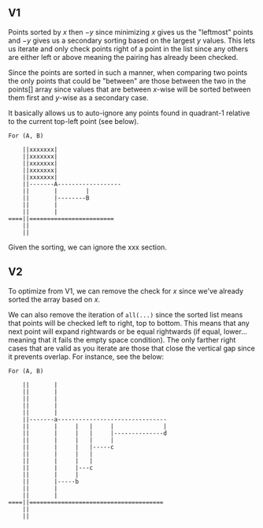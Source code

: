 ## V1

Points sorted by $x$ then $-y$ since minimizing $x$ gives us the "leftmost" points and $-y$ gives us a secondary sorting based on the largest $y$ values. This lets us iterate and only check points right of a point in the list since any others are either left or above meaning the pairing has already been checked.

Since the points are sorted in such a manner, when comparing two points the only points that could be "between" are those between the two in the points[] array since values that are between $x$-wise will be sorted between them first and $y$-wise as a secondary case.

It basically allows us to auto-ignore any points found in quadrant-1 relative to the current top-left point (see below).

```
For (A, B)

    ||xxxxxxx|
    ||xxxxxxx|
    ||xxxxxxx|
    ||xxxxxxx|
    ||xxxxxxx|
    ||-------A------------------
    ||       |        |
    ||       |--------B
    ||       |
    ||       |
====||========================
    ||
    ||
```

Given the sorting, we can ignore the xxx section.

## V2

To optimize from V1, we can remove the check for $x$ since we've already sorted the array based on $x$.

We can also remove the iteration of `all(...)` since the sorted list means that points will be checked left to right, top to bottom. This means that any next point will expand rightwards or be equal rightwards (if equal, lower... meaning that it fails the empty space condition). The only farther right cases that are valid as you iterate are those that close the vertical gap since it prevents overlap. For instance, see the below:

```
For (A, B)

    ||       |
    ||       |
    ||       |
    ||       |
    ||       |
    ||-------a-------------------------------
    ||       |     |   |     |              |
    ||       |     |   |     |--------------d
    ||       |     |   |     |
    ||       |     |   |-----c
    ||       |     |   |
    ||       |     |   |
    ||       |     |---c
    ||       |     |
    ||       |-----b
    ||       |
    ||       |
====||======================================
    ||
    ||
```
